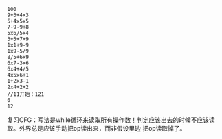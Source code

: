 ```
100
9+3+4x3
5+4x5x5
7-9-9+8
5x6/5x4
3+5+7+9
1x1+9-9
1x9-5/9
8/5+6x9
6x7-3x6
6x4+4/5
4x5x6+1
1+2x3-1
2x4+2+2
//11开始：121
6
12
```

复习CFG：写法是while循环来读取所有操作数！判定应该出去的时候不应该读取。外界总是应该手动把op读出来，而非假设里边
把op读取掉了。